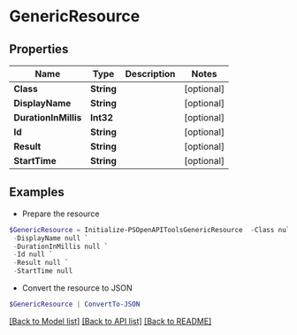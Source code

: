 # GenericResource
## Properties

Name | Type | Description | Notes
------------ | ------------- | ------------- | -------------
**Class** | **String** |  | [optional] 
**DisplayName** | **String** |  | [optional] 
**DurationInMillis** | **Int32** |  | [optional] 
**Id** | **String** |  | [optional] 
**Result** | **String** |  | [optional] 
**StartTime** | **String** |  | [optional] 

## Examples

- Prepare the resource
```powershell
$GenericResource = Initialize-PSOpenAPIToolsGenericResource  -Class null `
 -DisplayName null `
 -DurationInMillis null `
 -Id null `
 -Result null `
 -StartTime null
```

- Convert the resource to JSON
```powershell
$GenericResource | ConvertTo-JSON
```

[[Back to Model list]](../README.md#documentation-for-models) [[Back to API list]](../README.md#documentation-for-api-endpoints) [[Back to README]](../README.md)

